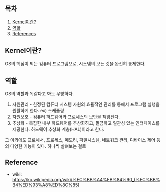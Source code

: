 ## 목차

1. [Kernel이란?](#kernel이란?)
2. [역할](#역할)
3. [References](#references)

## Kernel이란?
OS의 핵심이 되는 컴퓨터 프로그램으로, 시스템의 모든 것을 완전히 통제한다.

## 역할
OS의 역할과 똑같다고 봐도 무방하다.
1. 자원관리 - 한정된 컴퓨터 시스템 자원의 효율적인 관리를 통해서 프로그램 실행을 원활하게 한다. ex) 스케쥴링
2. 자원보호 - 컴퓨터 하드웨어와 프로세스의 보안을 책임진다.
3. 추상화 - 복잡한 내부 하드웨어를 추상화하고, 깔끔하고 일관성 있는 인터페이스를 제공한다. 하드웨어 추상화 계층(HAL)이라고 한다.

그 이외에도 프로세서, 프로세스, 메모리, 파일시스템, 네트워크 관리, 디바이스 제어 등의 다양한 기능이 있다. 하나씩 살펴보는 걸로

## Reference
* wiki: https://ko.wikipedia.org/wiki/%EC%BB%A4%EB%84%90_(%EC%BB%B4%ED%93%A8%ED%8C%85)

